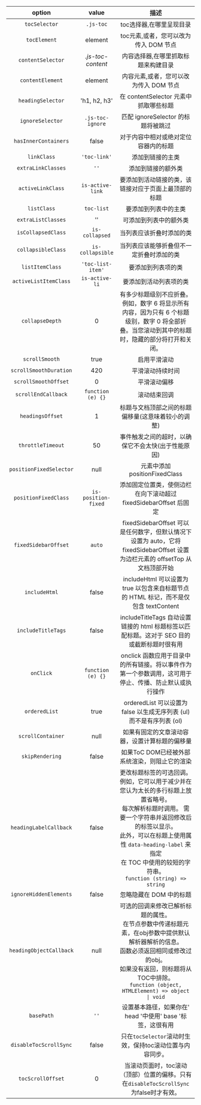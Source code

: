 |   option  |   value |   描述    |
| :------------: | :------------: | :------------: |
| `tocSelector`  | `.js-toc`  | toc选择器,在哪里呈现目录  |
| `tocElement`   | element  | toc元素,或者，您可以改为传入 DOM 节点 |
| `contentSelector`  | *.js-toc-content* | 内容选择器,在哪里抓取标题来构建目录  |
| `contentElement`  | element  | 内容元素,或者，您可以改为传入 DOM 节点  |
| `headingSelector`  | 'h1, h2, h3'  | 在 contentSelector 元素中抓取哪些标题  |
| `ignoreSelector` | `.js-toc-ignore`  | 匹配 ignoreSelector 的标题将被跳过  |
| `hasInnerContainers` |false   | 对于内容中相对或绝对定位容器内的标题  |
| `linkClass` | `'toc-link'`  |  添加到链接的主类 |
| `extraLinkClasses` | `''`  | 添加到链接的额外类  |
| `activeLinkClass` | `is-active-link`  | 要添加到活动链接的类，该链接对应于页面上最顶部的标题 |
| `listClass` | `toc-list`  | 要添加到列表中的主类  |
| `extraListClasses` | '' | 可添加到列表中的额外类 |
| `isCollapsedClass`  | `is-collapsed`  | 当列表应该折叠时添加的类 |
| `collapsibleClass`  | `is-collapsible`  | 当列表应该能够折叠但不一定折叠时添加的类 |
| `listItemClass`  | `'toc-list-item'`  | 要添加到列表项的类 |
| `activeListItemClass`  | `is-active-li`  | 要添加到活动列表项的类 |
| `collapseDepth`  | 0  |  有多少标题级别不应折叠。例如，数字 6 将显示所有内容，因为只有 6 个标题级别，数字 0 将全部折叠。当您滚动到其中的标题时，隐藏的部分将打开和关闭。 |
| `scrollSmooth`  | true  | 启用平滑滚动 |
| `scrollSmoothDuration` | 420  | 平滑滚动持续时间  |
| `scrollSmoothOffset` | 0  | 平滑滚动偏移  |
| `scrollEndCallback`  | `function (e) {}` | 滚动结束回调  |
| `headingsOffset` | 1  | 标题与文档顶部之间的标题偏移量(这意味着较小的调整) |
| `throttleTimeout`  | 50  | 事件触发之间的超时，以确保它不会太快(出于性能原因)  |
| `positionFixedSelector`  | null  | 元素中添加positionFixedClass  |
| `positionFixedClass` | `is-position-fixed`  | 添加固定位置类，使侧边栏在向下滚动超过 fixedSidebarOffset 后固定 |
| `fixedSidebarOffset` | `auto`  | fixedSidebarOffset 可以是任何数字，但默认情况下设置为 auto，它将 fixedSidebarOffset 设置为边栏元素的 offsetTop 从文档顶部开始  |
| `includeHtml` | false  | includeHtml 可以设置为 true 以包含来自标题节点的 HTML 标记，而不是仅包含 textContent  |
| `includeTitleTags` | false  | includeTitleTags 自动设置链接的 html 标题标签以匹配标题。这对于 SEO 目的或截断标题时很有用 |
| `onClick` | `function (e) {}`  | onclick 函数应用于目录中的所有链接。将以事件作为第一个参数调用，这可用于停止、传播、防止默认或执行操作 |
| `orderedList` | true  | orderedList 可以设置为 false 以生成无序列表 (ul) 而不是有序列表 (ol) |
| `scrollContainer` | null  | 如果有固定的文章滚动容器，设置计算标题的偏移量  |
| `skipRendering` | false  | 如果ToC DOM已经被外部系统渲染，则阻止它的渲染 |
| `headingLabelCallback` | false  | 更改标题标签的可选回调。<br> 例如，它可以用于减少并在您认为太长的多行标题上放置省略号。<br> 每次解析标题时调用。 需要一个字符串并返回修改后的标签以显示。<br> 此外，可以在标题上使用属性 `data-heading-label` 来指定<br>在 TOC 中使用的较短的字符串。<br>`function (string) => string` |
| `ignoreHiddenElements` | false  | 忽略隐藏在 DOM 中的标题 |
| `headingObjectCallback` | null  | 可选的回调来修改已解析标题的属性。<br>在节点参数中传递标题元素，在obj参数中提供默认解析器解析的信息。<br>函数必须返回相同或修改过的obj。<br>如果没有返回，则标题将从TOC中排除。<br>`function (object, HTMLElement) => object \| void` |
| `basePath` | `''`  | 设置基本路径，如果你在' head '中使用' base '标签，这很有用 |
| `disableTocScrollSync` | false  | 只在`tocSelector`滚动时生效，保持toc滚动位置与内容同步。  |
| `tocScrollOffset` | 0  | 当滚动页面时，toc滚动（顶部）位置的偏移。只有在`disableTocScrollSync`为false时才有效。 |
